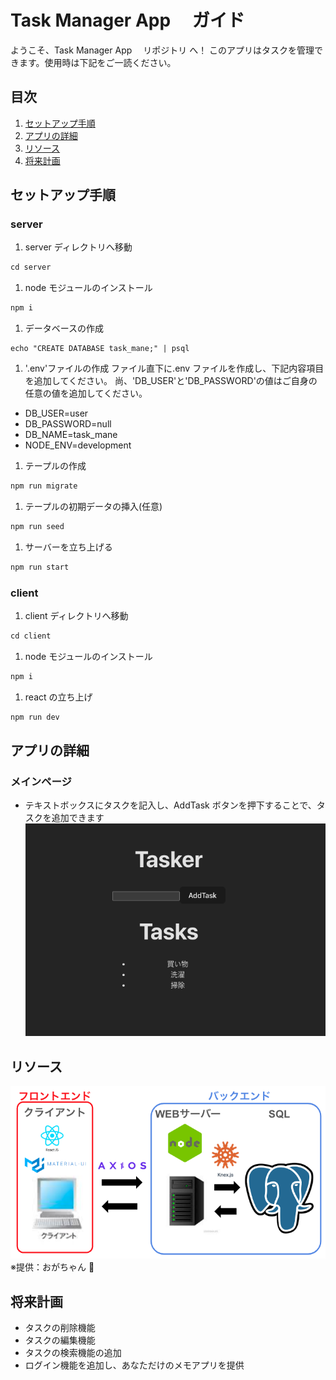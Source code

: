 # Task Manager App 　ガイド

ようこそ、Task Manager App 　リポジトリ へ！
このアプリはタスクを管理できます。使用時は下記をご一読ください。

<!-- 明確なセットアップ手順、アプリの詳細、リソース、および将来の計画が記載さ -->

## 目次

1. [セットアップ手順](#セットアップ手順)
1. [アプリの詳細](#アプリの詳細)
1. [リソース](#リソース)
1. [将来計画](#将来計画)

## セットアップ手順

### server

1. server ディレクトリへ移動

```js
cd server
```

1. node モジュールのインストール

```js
npm i
```

1. データベースの作成

```psql
echo "CREATE DATABASE task_mane;" | psql
```

1. '.env'ファイルの作成
   ファイル直下に.env ファイルを作成し、下記内容項目を追加してください。
   尚、'DB_USER'と'DB_PASSWORD'の値はご自身の任意の値を追加してください。

- DB_USER=user
- DB_PASSWORD=null
- DB_NAME=task_mane
- NODE_ENV=development

1. テープルの作成

```js
npm run migrate
```

1. テープルの初期データの挿入(任意)

```js
npm run seed
```

1. サーバーを立ち上げる

```js
npm run start
```

### client

1. client ディレクトリへ移動

```js
cd client
```

1. node モジュールのインストール

```js
npm i
```

1. react の立ち上げ

```js
npm run dev
```

## アプリの詳細

### メインページ

- テキストボックスにタスクを記入し、AddTask ボタンを押下することで、タスクを追加できます
  ![Alt text](image.png)

## リソース

![Alt text](image-1.png)
※提供：おがちゃん 🥷

## 将来計画

- タスクの削除機能
- タスクの編集機能
- タスクの検索機能の追加
- ログイン機能を追加し、あなただけのメモアプリを提供
